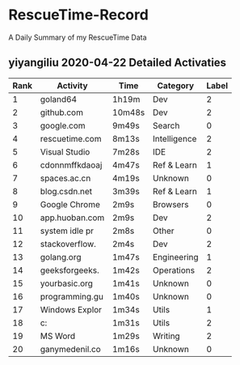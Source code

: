 # RescueTime-Record
A Daily Summary of my RescueTime Data

## yiyangiliu 2020-04-22 Detailed Activaties
|Rank|Activity|Time|Category|Label|
|-|-|-|-|-|
|1|goland64|1h19m|Dev|2|
|2|github.com|10m48s|Dev|2|
|3|google.com|9m49s|Search|0|
|4|rescuetime.com|8m13s|Intelligence|2|
|5|Visual Studio |7m28s|IDE|2|
|6|cdonnmffkdaoaj|4m47s|Ref & Learn|1|
|7|spaces.ac.cn|4m19s|Unknown|0|
|8|blog.csdn.net|3m39s|Ref & Learn|1|
|9|Google Chrome|2m9s|Browsers|0|
|10|app.huoban.com|2m9s|Dev|2|
|11|system idle pr|2m8s|Other|0|
|12|stackoverflow.|2m4s|Dev|2|
|13|golang.org|1m47s|Engineering |1|
|14|geeksforgeeks.|1m42s|Operations|2|
|15|yourbasic.org|1m41s|Unknown|0|
|16|programming.gu|1m40s|Unknown|0|
|17|Windows Explor|1m34s|Utils|1|
|18|c:|1m31s|Utils|2|
|19|MS Word|1m29s|Writing|2|
|20|ganymedenil.co|1m16s|Unknown|0|
